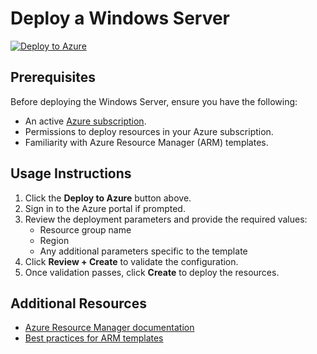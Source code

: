 # Deploy a Windows Server

[![Deploy to Azure](https://aka.ms/deploytoazurebutton)](https://portal.azure.com/#create/Microsoft.Template/uri/https%3A%2F%2Fraw.githubusercontent.com%2FSpiderkilla%2FUIDefinition%2Frefs%2Fheads%2Fmain%2FCreateUIDefinition%2FCreateWindowsServer%2FmainTemplate.json/createUIDefinitionUri/https%3A%2F%2Fraw.githubusercontent.com%2FSpiderkilla%2FUIDefinition%2Frefs%2Fheads%2Fmain%2FCreateUIDefinition%2FCreateWindowsServer%2FcreateUiDefinition.json)


## Prerequisites

Before deploying the Windows Server, ensure you have the following:

- An active [Azure subscription](https://azure.microsoft.com/free/).
- Permissions to deploy resources in your Azure subscription.
- Familiarity with Azure Resource Manager (ARM) templates.

## Usage Instructions

1. Click the **Deploy to Azure** button above.
2. Sign in to the Azure portal if prompted.
3. Review the deployment parameters and provide the required values:
   - Resource group name
   - Region
   - Any additional parameters specific to the template
4. Click **Review + Create** to validate the configuration.
5. Once validation passes, click **Create** to deploy the resources.

## Additional Resources

- [Azure Resource Manager documentation](https://learn.microsoft.com/azure/azure-resource-manager/)
- [Best practices for ARM templates](https://learn.microsoft.com/azure/azure-resource-manager/templates/best-practices)